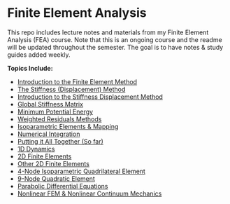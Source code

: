 # Finite Element Analysis
This repo includes lecture notes and materials from my Finite Element Analysis (FEA) course. Note that this is an ongoing course and the readme will be updated throughout the semester. The goal is to have notes & study guides added weekly.

**Topics Include:**
- [Introduction to the Finite Element Method](https://github.com/leahgaeta/FEA/raw/master/Finite%20Element%20Method%20-%20Introduction.pdf)
- [The Stiffness (Displacement) Method](https://github.com/leahgaeta/FEA/raw/master/Stiffness%20%20(Displacement)%20Method.pdf)
- [Introduction to the Stiffness Displacement Method](https://github.com/leahgaeta/FEA/raw/master/Finite%20Element%20Method%20-%20Introduction%20to%20the%20Stiffness%20(Displacement)%20Method.pdf)
- [Global Stiffness Matrix](https://github.com/leahgaeta/FEA/raw/master/Global%20Stiffness%20Matrix.pdf)
- [Minimum Potential Energy](https://github.com/leahgaeta/FEA/raw/master/Minimum%20Potential%20Energy.pdf)
- [Weighted Residuals Methods](https://github.com/leahgaeta/FEA/raw/master/Weighted%20Residuals%20Methods.pdf)
- [Isoparametric Elements & Mapping](https://github.com/leahgaeta/FEA/raw/master/Isoparametric%20Elements%20%26%20Mapping.pdf)
- [Numerical Integration](https://github.com/leahgaeta/FEA/raw/master/Numerical%20Integration.pdf)
- [Putting it All Together (So far)](https://github.com/leahgaeta/FEA/raw/master/FEA%20Putting%20It%20All%20Together.pdf)
- [1D Dynamics](https://github.com/leahgaeta/FEA/raw/master/FEM%20Dynamics.pdf)
- [2D Finite Elements](https://github.com/leahgaeta/FEA/raw/master/2D%20Finite%20Elements.pdf)
- [Other 2D Finite Elements](https://github.com/leahgaeta/FEA/raw/master/Other%202D%20Finite%20Elements.pdf)
- [4-Node Isoparametric Quadrilateral Element](https://github.com/leahgaeta/FEA/raw/master/4-Node%20Isoparametric%20Quadrilateral%20Element.pdf)
- [9-Node Quadratic Element](https://github.com/leahgaeta/FEA/raw/master/9-Node%20Quadratic%20Element.pdf)
- [Parabolic Differential Equations](https://github.com/leahgaeta/FEA/raw/master/Parabolic%20Differential%20Equations.pdf)
- [Nonlinear FEM & Nonlinear Continuum Mechanics](https://github.com/leahgaeta/FEA/raw/master/Nonlinear%20FEM%20%26%20Nonlinear%20Continuum%20Mechanics.pdf)
